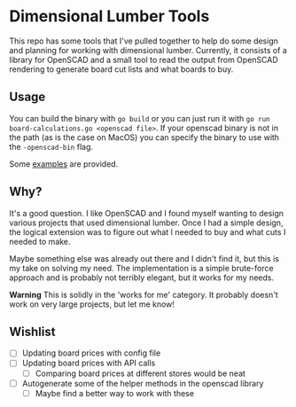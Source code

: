 # Dimensional Lumber Tools

This repo has some tools that I've pulled together to help do some design and planning for working with dimensional lumber. Currently, it consists of a library for OpenSCAD and a small tool to read the output from OpenSCAD rendering to generate board cut lists and what boards to buy.

## Usage

You can build the binary with `go build` or you can just run it with `go run board-calculations.go <openscad file>`. If your openscad binary is not in the path (as is the case on MacOS) you can specify the binary to use with the `-openscad-bin` flag.

Some [examples](./examples/) are provided.

## Why?

It's a good question. I like OpenSCAD and I found myself wanting to design various projects that used dimensional lumber. Once I had a simple design, the logical extension was to figure out what I needed to buy and what cuts I needed to make.

Maybe something else was already out there and I didn't find it, but this is my take on solving my need. The implementation is a simple brute-force approach and is probably not terribly elegant, but it works for my needs.

**Warning** This is solidly in the 'works for me' category. It probably doesn't work on very large projects, but let me know!

## Wishlist

- [ ] Updating board prices with config file
- [ ] Updating board prices with API calls
  - [ ] Comparing board prices at different stores would be neat
- [ ] Autogenerate some of the helper methods in the openscad library
  - [ ] Maybe find a better way to work with these

